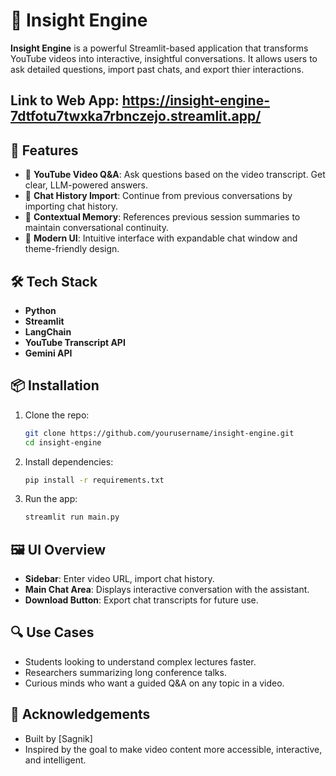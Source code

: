# 🧠 Insight Engine

**Insight Engine** is a powerful Streamlit-based application that transforms YouTube videos into interactive, insightful conversations. It allows users to ask detailed questions, import past chats, and export thier interactions.

## Link to Web App: https://insight-engine-7dtfotu7twxka7rbnczejo.streamlit.app/

## 🚀 Features

- 🎥 **YouTube Video Q&A**: Ask questions based on the video transcript. Get clear, LLM-powered answers.
- 📂 **Chat History Import**: Continue from previous conversations by importing chat history.
- 💬 **Contextual Memory**: References previous session summaries to maintain conversational continuity.
- 🎨 **Modern UI**: Intuitive interface with expandable chat window and theme-friendly design.

## 🛠️ Tech Stack

- **Python**
- **Streamlit**
- **LangChain**
- **YouTube Transcript API**
- **Gemini API**

## 📦 Installation

1. Clone the repo:
   ```bash
   git clone https://github.com/yourusername/insight-engine.git
   cd insight-engine
   ```

2. Install dependencies:
   ```bash
   pip install -r requirements.txt
   ```

3. Run the app:
   ```bash
   streamlit run main.py
   ```

## 🖼️ UI Overview

- **Sidebar**: Enter video URL, import chat history.
- **Main Chat Area**: Displays interactive conversation with the assistant.
- **Download Button**: Export chat transcripts for future use.

## 🔍 Use Cases

- Students looking to understand complex lectures faster.
- Researchers summarizing long conference talks.
- Curious minds who want a guided Q&A on any topic in a video.

## 🙌 Acknowledgements

- Built by [Sagnik]
- Inspired by the goal to make video content more accessible, interactive, and intelligent.